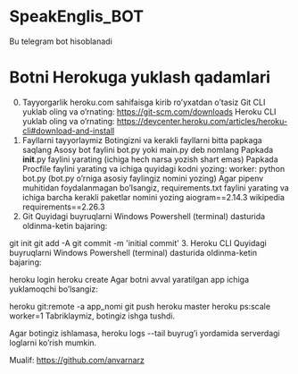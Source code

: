 # SpeakEnglis_BOT
Bu telegram bot hisoblanadi
  # Botni Herokuga yuklash qadamlari
0. Tayyorgarlik
heroku.com sahifaisga kirib ro’yxatdan o’tasiz
Git CLI yuklab oling va o’rnating: https://git-scm.com/downloads
Heroku CLI yuklab oling va o’rnating: https://devcenter.heroku.com/articles/heroku-cli#download-and-install
1. Fayllarni tayyorlaymiz
Botingizni va kerakli fayllarni bitta papkaga saqlang
Asosy bot faylini bot.py yoki main.py deb nomlang
Papkada __init__.py faylini yarating (ichiga hech narsa yozish shart emas)
Papkada Procfile faylini yarating va ichiga quyidagi kodni yozing: worker: python bot.py (bot.py o’rniga asosiy faylingiz nomini yozing)
Agar pipenv muhitidan foydalanmagan bo’lsangiz, requirements.txt faylini yarating va ichiga barcha kerakli paketlar nomini yozing
aiogram==2.14.3
wikipedia
requirements==2.26.3
2. Git
Quyidagi buyruqlarni Windows Powershell (terminal) dasturida oldinma-ketin bajaring:

git init
git add -A
git commit -m 'initial commit'
3. Heroku CLI
Quyidagi buyruqlarni Windows Powershell (terminal) dasturida oldinma-ketin bajaring:

heroku login
heroku create
Agar botni avval yaratilgan app ichiga yuklamoqchi bo’lsangiz:

heroku git:remote -a app_nomi
git push heroku master
heroku ps:scale worker=1
Tabriklaymiz, botingiz ishga tushdi.

Agar botingiz ishlamasa, heroku logs --tail buyrug’i yordamida serverdagi loglarni ko’rish mumkin.



Mualif: https://github.com/anvarnarz
